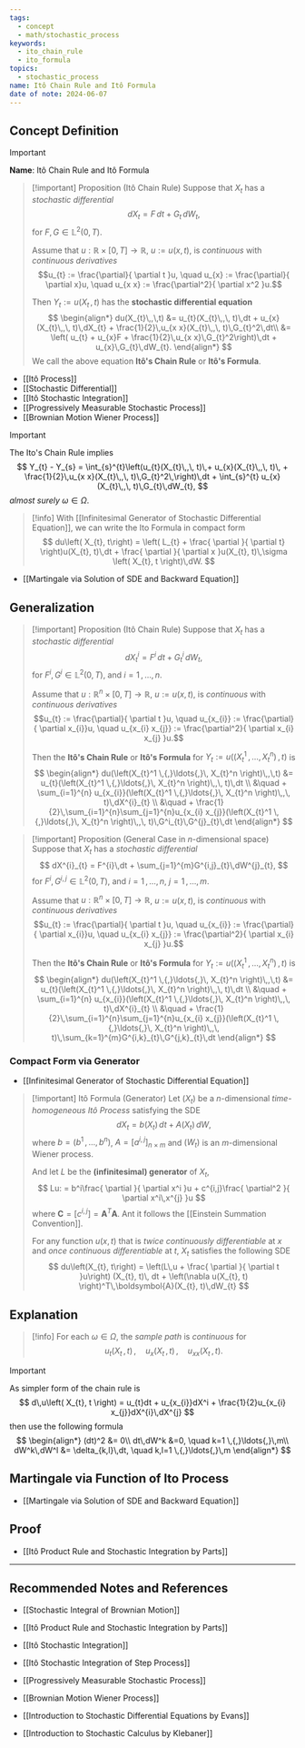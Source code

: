 ```yaml
---
tags:
  - concept
  - math/stochastic_process
keywords:
  - ito_chain_rule
  - ito_formula
topics:
  - stochastic_process
name: Itô Chain Rule and Itô Formula
date of note: 2024-06-07
---
```


## Concept Definition

>[!important]
>**Name**: Itô Chain Rule and Itô Formula

>[!important] Proposition (Itô Chain Rule)
>Suppose that $X_{t}$ has a *stochastic differential*
>$$
>dX_{t} = F\,dt + G_{t}\,dW_{t},
>$$
>for $F, G\in \mathbb{L}^2(0,T).$
>
>Assume that $u: \mathbb{R} \times [0,T] \to \mathbb{R}$, $u := u(x, t)$, is *continuous* with *continuous derivatives* $$u_{t} := \frac{\partial}{ \partial t }u, \quad u_{x} := \frac{\partial}{ \partial x}u, \quad u_{x x} := \frac{\partial^2}{ \partial x^2 }u.$$
>
>Then $Y_{t} := u(X_{t}\,,\, t)$ has the **stochastic differential equation**
>$$
>\begin{align*}
>du(X_{t}\,,\,t) &= u_{t}(X_{t}\,,\, t)\,dt + u_{x}(X_{t}\,,\, t)\,dX_{t} + \frac{1}{2}\,u_{x x}(X_{t}\,,\, t)\,G_{t}^2\,dt\\
>&= \left( u_{t} + u_{x}F +  \frac{1}{2}\,u_{x x}\,G_{t}^2\right)\,dt + u_{x}\,G_{t}\,dW_{t}.
>\end{align*}
>$$
>We call the above equation **Itô's Chain Rule** or **Itô's Formula**.


- [[Itô Process]]
- [[Stochastic Differential]]
- [[Itô Stochastic Integration]]
- [[Progressively Measurable Stochastic Process]]
- [[Brownian Motion Wiener Process]]

>[!important]
>The Ito's Chain Rule implies
>$$
>Y_{t} - Y_{s} = \int_{s}^{t}\left(u_{t}(X_{t}\,,\, t)\,+ u_{x}(X_{t}\,,\, t)\, +  \frac{1}{2}\,u_{x x}(X_{t}\,,\, t)\,G_{t}^2\,\right)\,dt +  \int_{s}^{t} u_{x}(X_{t}\,,\, t)\,G_{t}\,dW_{t},
>$$
>*almost surely* $\omega\in \Omega.$

>[!info]
>With [[Infinitesimal Generator of Stochastic Differential Equation]], we can write the Ito Formula in compact form
>$$
>du\left( X_{t}, t\right) = \left( L_{t} + \frac{ \partial  }{ \partial t}  \right)u(X_{t}, t)\,dt + \frac{ \partial  }{ \partial x }u(X_{t}, t)\,\sigma \left( X_{t}, t \right)\,dW. 
>$$

- [[Martingale via Solution of SDE and Backward Equation]]

## Generalization

>[!important] Proposition (Itô Chain Rule)
>Suppose that $X_{t}$ has a *stochastic differential*
>$$
>dX^{i}_{t} = F^{i}\,dt + G^{i}_{t}\,dW_{t},
>$$
>for $F^i, G^i\in \mathbb{L}^2(0,T),$  and $i=1 \,{,}\ldots{,}\,n.$
>
>Assume that $u: \mathbb{R}^{n} \times [0,T] \to \mathbb{R}$, $u := u(x, t)$, is *continuous* with *continuous derivatives* $$u_{t} := \frac{\partial}{ \partial t }u, \quad u_{x_{i}} := \frac{\partial}{ \partial x_{i}}u, \quad u_{x_{i} x_{j}} := \frac{\partial^2}{ \partial x_{i} x_{j} }u.$$
>
>Then the **Itô's Chain Rule** or **Itô's Formula** for $Y_{t} := u(\left(X_{t}^1 \,{,}\ldots{,}\, X_{t}^n \right)\,,\, t)$ is
>$$
>\begin{align*}
>du(\left(X_{t}^1 \,{,}\ldots{,}\, X_{t}^n \right)\,,\,t) &= u_{t}(\left(X_{t}^1 \,{,}\ldots{,}\, X_{t}^n \right)\,,\, t)\,dt \\
>&\quad + \sum_{i=1}^{n} u_{x_{i}}(\left(X_{t}^1 \,{,}\ldots{,}\, X_{t}^n \right)\,,\, t)\,dX^{i}_{t} \\
>&\quad + \frac{1}{2}\,\sum_{i=1}^{n}\sum_{j=1}^{n}u_{x_{i} x_{j}}(\left(X_{t}^1 \,{,}\ldots{,}\, X_{t}^n \right)\,,\, t)\,G^i_{t}\,G^{j}_{t}\,dt
>\end{align*}
>$$


>[!important] Proposition (General Case in $n$-dimensional space)
>Suppose that $X_{t}$ has a *stochastic differential*
>$$
>dX^{i}_{t} = F^{i}\,dt + \sum_{j=1}^{m}G^{i,j}_{t}\,dW^{j}_{t},
>$$
>for $F^i, G^{i,j}\in \mathbb{L}^2(0,T),$  and $i=1 \,{,}\ldots{,}\,n,$ $j=1 \,{,}\ldots{,}\,m.$
>
>Assume that $u: \mathbb{R}^{n} \times [0,T] \to \mathbb{R}$, $u := u(x, t)$, is *continuous* with *continuous derivatives* $$u_{t} := \frac{\partial}{ \partial t }u, \quad u_{x_{i}} := \frac{\partial}{ \partial x_{i}}u, \quad u_{x_{i} x_{j}} := \frac{\partial^2}{ \partial x_{i} x_{j} }u.$$
>
>Then the **Itô's Chain Rule** or **Itô's Formula** for $Y_{t} := u(\left(X_{t}^1 \,{,}\ldots{,}\, X_{t}^n \right)\,,\, t)$ is
>$$
>\begin{align*}
>du(\left(X_{t}^1 \,{,}\ldots{,}\, X_{t}^n \right)\,,\,t) &= u_{t}(\left(X_{t}^1 \,{,}\ldots{,}\, X_{t}^n \right)\,,\, t)\,dt \\
>&\quad + \sum_{i=1}^{n} u_{x_{i}}(\left(X_{t}^1 \,{,}\ldots{,}\, X_{t}^n \right)\,,\, t)\,dX^{i}_{t} \\
>&\quad + \frac{1}{2}\,\sum_{i=1}^{n}\sum_{j=1}^{n}u_{x_{i} x_{j}}(\left(X_{t}^1 \,{,}\ldots{,}\, X_{t}^n \right)\,,\, t)\,\sum_{k=1}^{m}G^{i,k}_{t}\,G^{j,k}_{t}\,dt
>\end{align*}
>$$

### Compact Form via Generator

- [[Infinitesimal Generator of Stochastic Differential Equation]]

>[!important] Itô Formula (Generator)
>Let $(X_{t})$ be a $n$-dimensional *time-homogeneous Itô Process* satisfying the SDE 
>$$
>dX_{t} = b(X_{t})\,dt + A(X_{t})\,dW,
>$$
>where $b = (b^1 \,{,}\ldots{,}\,b^n)$, $A = [a^{i,j}]_{n \times m}$ and $(W_{t})$ is an $m$-dimensional Wiener process.
>
>And let $L$ be the **(infinitesimal) generator** of $X_{t}$,  
>$$
>Lu: = b^i\frac{ \partial  }{ \partial x^i }u + c^{i,j}\frac{ \partial^2  }{ \partial x^i\,x^{j} }u
>$$
>where $\boldsymbol{C} = [c^{i,j}] = \boldsymbol{A}^T\boldsymbol{A}.$ Ant it follows the [[Einstein Summation Convention]].
>
>For any function $u(x, t)$ that is *twice continuously differentiable* at $x$ and *once continuous differentiable* at $t$,  $X_{t}$ satisfies the following SDE 
>$$
>du\left(X_{t}, t\right) = \left(L\,u + \frac{ \partial  }{ \partial t }u\right) (X_{t}, t)\, dt +   \left(\nabla u(X_{t}, t) \right)^T\,\boldsymbol{A}(X_{t}, t)\,dW_{t}
>$$



## Explanation

>[!info]
>For each $\omega\in \Omega$, the *sample path* is *continuous* for $$u_{t}(X_{t}\,,\, t)\,, \quad  u_{x}(X_{t}\,,\, t)\,, \quad u_{x x}(X_{t}\,,\, t).$$

>[!important]
>As simpler form of the chain rule is
>$$
>d\,u\left( X_{t}, t \right) = u_{t}dt + u_{x_{i}}dX^i + \frac{1}{2}u_{x_{i} x_{j}}dX^{i}\,dX^{j}
>$$
>then use the following formula
>$$
>\begin{align*}
>(dt)^2 &= 0\\
>dt\,dW^k &=0, \quad k=1 \,{,}\ldots{,}\,m\\
>dW^k\,dW^l &= \delta_{k,l}\,dt, \quad k,l=1 \,{,}\ldots{,}\,m
>\end{align*}
>$$

## Martingale via Function of Ito Process

- [[Martingale via Solution of SDE and Backward Equation]]


## Proof

- [[Itô Product Rule and Stochastic Integration by Parts]]




-----------
##  Recommended Notes and References

- [[Stochastic Integral of Brownian Motion]]
- [[Itô Product Rule and Stochastic Integration by Parts]]

- [[Itô Stochastic Integration]]
- [[Itô Stochastic Integration of Step Process]]
- [[Progressively Measurable Stochastic Process]]
- [[Brownian Motion Wiener Process]]



- [[Introduction to Stochastic Differential Equations by Evans]]
- [[Introduction to Stochastic Calculus by Klebaner]]